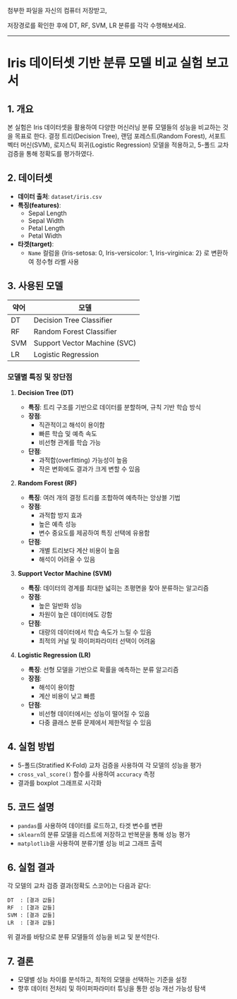 첨부한 파일을 자신의 컴퓨터 저장받고,

저장경로를 확인한 후에 DT, RF, SVM, LR 분류를 각각 수행해보세요.

-----------

# Iris 데이터셋 기반 분류 모델 비교 실험 보고서

## 1. 개요
본 실험은 Iris 데이터셋을 활용하여 다양한 머신러닝 분류 모델들의 성능을 비교하는 것을 목표로 한다. 
결정 트리(Decision Tree), 랜덤 포레스트(Random Forest), 서포트 벡터 머신(SVM), 로지스틱 회귀(Logistic Regression) 모델을 적용하고, 5-폴드 교차 검증을 통해 정확도를 평가하였다.

## 2. 데이터셋
- **데이터 출처**: `dataset/iris.csv`
- **특징(features)**:
  - Sepal Length
  - Sepal Width
  - Petal Length
  - Petal Width
- **타겟(target)**:
  - `Name` 컬럼을 {Iris-setosa: 0, Iris-versicolor: 1, Iris-virginica: 2} 로 변환하여 정수형 라벨 사용

## 3. 사용된 모델
| 약어  | 모델 |
|-------|-----------------------------|
| DT    | Decision Tree Classifier    |
| RF    | Random Forest Classifier    |
| SVM   | Support Vector Machine (SVC) |
| LR    | Logistic Regression         |

### 모델별 특징 및 장단점
1. **Decision Tree (DT)**
   - **특징**: 트리 구조를 기반으로 데이터를 분할하며, 규칙 기반 학습 방식
   - **장점**: 
     - 직관적이고 해석이 용이함
     - 빠른 학습 및 예측 속도
     - 비선형 관계를 학습 가능
   - **단점**:
     - 과적합(overfitting) 가능성이 높음
     - 작은 변화에도 결과가 크게 변할 수 있음

2. **Random Forest (RF)**
   - **특징**: 여러 개의 결정 트리를 조합하여 예측하는 앙상블 기법
   - **장점**:
     - 과적합 방지 효과
     - 높은 예측 성능
     - 변수 중요도를 제공하여 특징 선택에 유용함
   - **단점**:
     - 개별 트리보다 계산 비용이 높음
     - 해석이 어려울 수 있음

3. **Support Vector Machine (SVM)**
   - **특징**: 데이터의 경계를 최대한 넓히는 초평면을 찾아 분류하는 알고리즘
   - **장점**:
     - 높은 일반화 성능
     - 차원이 높은 데이터에도 강함
   - **단점**:
     - 대량의 데이터에서 학습 속도가 느릴 수 있음
     - 최적의 커널 및 하이퍼파라미터 선택이 어려움

4. **Logistic Regression (LR)**
   - **특징**: 선형 모델을 기반으로 확률을 예측하는 분류 알고리즘
   - **장점**:
     - 해석이 용이함
     - 계산 비용이 낮고 빠름
   - **단점**:
     - 비선형 데이터에서는 성능이 떨어질 수 있음
     - 다중 클래스 분류 문제에서 제한적일 수 있음

## 4. 실험 방법
- 5-폴드(Stratified K-Fold) 교차 검증을 사용하여 각 모델의 성능을 평가
- `cross_val_score()` 함수를 사용하여 `accuracy` 측정
- 결과를 boxplot 그래프로 시각화

## 5. 코드 설명
- `pandas`를 사용하여 데이터를 로드하고, 타겟 변수를 변환
- `sklearn`의 분류 모델을 리스트에 저장하고 반복문을 통해 성능 평가
- `matplotlib`을 사용하여 분류기별 성능 비교 그래프 출력

## 6. 실험 결과
각 모델의 교차 검증 결과(정확도 스코어)는 다음과 같다:
```
DT  : [결과 값들]
RF  : [결과 값들]
SVM : [결과 값들]
LR  : [결과 값들]
```

위 결과를 바탕으로 분류 모델들의 성능을 비교 및 분석한다.

## 7. 결론
- 모델별 성능 차이를 분석하고, 최적의 모델을 선택하는 기준을 설정
- 향후 데이터 전처리 및 하이퍼파라미터 튜닝을 통한 성능 개선 가능성 탐색

